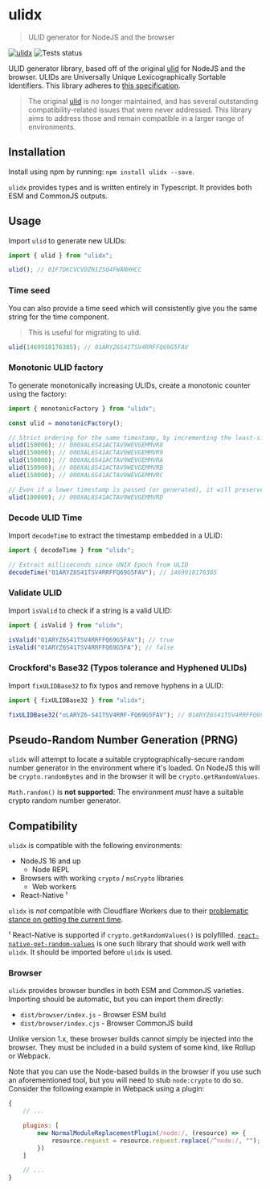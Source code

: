 # ulidx
> ULID generator for NodeJS and the browser

[![ulidx](https://img.shields.io/npm/v/ulidx?color=blue&label=ulidx&logo=npm&style=flat-square)](https://www.npmjs.com/package/ulidx) ![Tests status](https://github.com/perry-mitchell/ulidx/actions/workflows/test.yml/badge.svg)

ULID generator library, based off of the original [ulid](https://github.com/ulid/javascript) for NodeJS and the browser. ULIDs are Universally Unique Lexicographically Sortable Identifiers. This library adheres to [this specification](https://github.com/ulid/spec).

> The original [ulid](https://github.com/ulid/javascript) is no longer maintained, and has several outstanding compatibility-related issues that were never addressed. This library aims to address those and remain compatible in a larger range of environments.

## Installation

Install using npm by running: `npm install ulidx --save`.

`ulidx` provides types and is written entirely in Typescript. It provides both ESM and CommonJS outputs.

## Usage

Import `ulid` to generate new ULIDs:

```typescript
import { ulid } from "ulidx";

ulid(); // 01F7DKCVCVDZN1Z5Q4FWANHHCC
```

### Time seed

You can also provide a time seed which will consistently give you the same string for the time component.

> This is useful for migrating to ulid.

```typescript
ulid(1469918176385); // 01ARYZ6S41TSV4RRFFQ69G5FAV
```

### Monotonic ULID factory

To generate monotonically increasing ULIDs, create a monotonic counter using the factory:

```typescript
import { monotonicFactory } from "ulidx";

const ulid = monotonicFactory();

// Strict ordering for the same timestamp, by incrementing the least-significant random bit by 1
ulid(150000); // 000XAL6S41ACTAV9WEVGEMMVR8
ulid(150000); // 000XAL6S41ACTAV9WEVGEMMVR9
ulid(150000); // 000XAL6S41ACTAV9WEVGEMMVRA
ulid(150000); // 000XAL6S41ACTAV9WEVGEMMVRB
ulid(150000); // 000XAL6S41ACTAV9WEVGEMMVRC

// Even if a lower timestamp is passed (or generated), it will preserve sort order
ulid(100000); // 000XAL6S41ACTAV9WEVGEMMVRD
```

### Decode ULID Time

Import `decodeTime` to extract the timestamp embedded in a ULID:

```typescript
import { decodeTime } from "ulidx";

// Extract milliseconds since UNIX Epoch from ULID
decodeTime("01ARYZ6S41TSV4RRFFQ69G5FAV"); // 1469918176385
```

### Validate ULID

Import `isValid` to check if a string is a valid ULID:

```typescript
import { isValid } from "ulidx";

isValid("01ARYZ6S41TSV4RRFFQ69G5FAV"); // true
isValid("01ARYZ6S41TSV4RRFFQ69G5FA"); // false
```

### Crockford's Base32 (Typos tolerance and Hyphened ULIDs)

Import `fixULIDBase32` to fix typos and remove hyphens in a ULID:

```typescript
import { fixULIDBase32 } from "ulidx";

fixULIDBase32("oLARYZ6-S41TSV4RRF-FQ69G5FAV"); // 01ARYZ6S41TSV4RRFFQ69G5FAV
```

## Pseudo-Random Number Generation (PRNG)

`ulidx` will attempt to locate a suitable cryptographically-secure random number generator in the environment where it's loaded. On NodeJS this will be `crypto.randomBytes` and in the browser it will be `crypto.getRandomValues`.

`Math.random()` is **not supported**: The environment _must_ have a suitable crypto random number generator.

## Compatibility

`ulidx` is compatible with the following environments:

 * NodeJS 16 and up
   * Node REPL
 * Browsers with working `crypto` / `msCrypto` libraries
   * Web workers
 * React-Native ¹

`ulidx` is _not_ compatible with Cloudflare Workers due to their [problematic stance on getting the current time](https://developers.cloudflare.com/workers/learning/security-model#step-1-disallow-timers-and-multi-threading).

 ¹ React-Native is supported if `crypto.getRandomValues()` is polyfilled. [`react-native-get-random-values`](https://github.com/LinusU/react-native-get-random-values) is one such library that should work well with `ulidx`. It should be imported before `ulidx` is used.

### Browser

`ulidx` provides browser bundles in both ESM and CommonJS varieties. Importing should be automatic, but you can import them directly:

 * `dist/browser/index.js` - Browser ESM build
 * `dist/browser/index.cjs` - Browser CommonJS build

Unlike version 1.x, these browser builds cannot simply be injected into the browser. They must be included in a build system of some kind, like Rollup or Webpack.

Note that you can use the Node-based builds in the browser if you use such an aforementioned tool, but you will need to stub `node:crypto` to do so. Consider the following example in Webpack using a plugin:

```javascript
{
    // ...

    plugins: [
        new NormalModuleReplacementPlugin(/node:/, (resource) => {
            resource.request = resource.request.replace(/^node:/, "");
        })
    ]

    // ...
}
```
